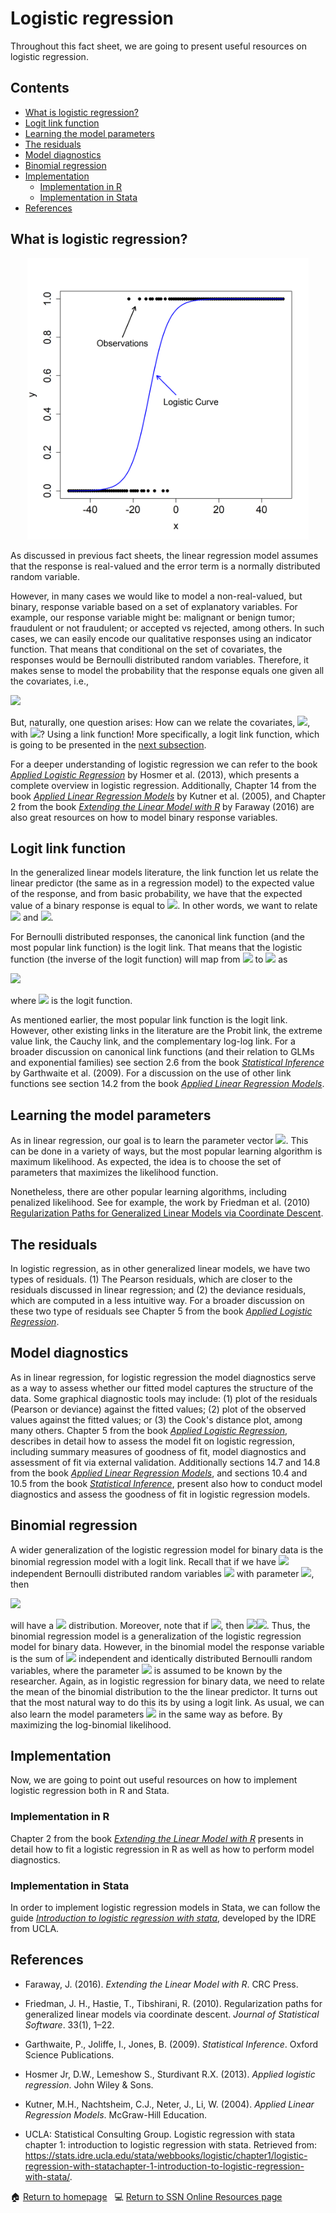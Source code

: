 # Logistic regression

Throughout this fact sheet, we are going to present useful resources on logistic regression.

## Contents

- [What is logistic regression?](#what_is_Logit)
- [Logit link function](#logit_link)
- [Learning the model parameters](#logit_estimation)
- [The residuals](#logit_residuals)
- [Model diagnostics](#logit_diagnostics)
- [Binomial regression](#binom_reg)
- [Implementation](#logit_implementation)
    - [Implementation in R](#logit_in_r)
    - [Implementation in Stata](#logit_in_stata)
- [References](#logit_ref)

## <a class=anchor id=what_is_Logit></a> What is logistic regression?

<div style="text-align: center;">
  <img src="/assets/images/logit_reg_plot.png" alt="Logistic_reg"
             width = "450" 
             height = "450">
</div>

As discussed in previous fact sheets, the linear regression model assumes that the response is real-valued and the error term is a normally distributed random variable. 

However, in many cases we would like to model a non-real-valued, but binary, response variable based on a set of explanatory variables. For example, our response variable might be: malignant or benign tumor; fraudulent or not fraudulent; or accepted vs rejected, among others. In such cases, we can easily encode our qualitative responses using an indicator function. That means that conditional on the set of covariates, the responses would be Bernoulli distributed random variables. Therefore, it makes sense to model the probability that the response equals one given all the covariates, i.e.,

<img src="https://render.githubusercontent.com/render/math?math=\mathbb{P}(Y = 1 |X).">

But, naturally, one question arises: How can we relate the covariates, <img src="https://render.githubusercontent.com/render/math?math=X">, with <img src="https://render.githubusercontent.com/render/math?math=\mathbb{P}(Y=1|X)">? Using a link function! More specifically, a logit link function, which is going to be presented in the [next subsection](#logit_link).

For a deeper understanding of logistic regression we can refer to the book [*Applied Logistic Regression*](https://onlinelibrary.wiley.com/doi/book/10.1002/9781118548387) by Hosmer et al. (2013), which presents a complete overview in logistic regression. Additionally, Chapter 14 from the book  [*Applied Linear Regression Models*](http://users.stat.ufl.edu/~winner/sta4211/ALSM_5Ed_Kutner.pdf) by Kutner et al. (2005), and Chapter 2 from the book [*Extending the Linear Model with R*](https://www.taylorfrancis.com/books/mono/10.1201/9781315382722/extending-linear-model-julian-faraway) by Faraway (2016) are also great resources on how to model binary response variables. 

## <a class=anchor id=logit_link></a> Logit link function

In the generalized linear models literature, the link function let us relate the linear predictor (the same as in a regression model) to the expected value of the response, and from basic probability, we have that the expected value of a binary response is equal to <img src="https://render.githubusercontent.com/render/math?math=\mathbb{P}(Y=1|X)">. In other words, we want to relate <img src="https://render.githubusercontent.com/render/math?math=\mathbb{P}(Y=1|X)"> and <img src="https://render.githubusercontent.com/render/math?math=\mathbf{x}'\boldsymbol{\beta}">. 

For Bernoulli distributed responses, the canonical link function (and the most popular link function) is the logit link. That means that the logistic function (the inverse of the logit function) will map from <img src="https://render.githubusercontent.com/render/math?math=\mathbf{x}'\boldsymbol{\beta}"> to <img src="https://render.githubusercontent.com/render/math?math=\mathbb{P}(Y=1|X)"> as

<img src="https://render.githubusercontent.com/render/math?math=\mathbb{P}(Y=1|X)=g^{-1}(\mathbf{x}'\boldsymbol{\beta})=\frac{e^{\mathbf{x}'\boldsymbol{\beta}}}{1\dotplus e^{\mathbf{x}'\boldsymbol{\beta}}},">

where <img src="https://render.githubusercontent.com/render/math?math=g()"> is the logit function. 

As mentioned earlier, the most popular link function is the logit link. However, other existing links in the literature are the Probit link, the extreme value link, the Cauchy link, and the complementary log-log link. For a broader discussion on canonical link functions (and their relation to GLMs and exponential families) see section 2.6 from the book [*Statistical Inference*](https://www.cambridge.org/core/journals/mathematical-gazette/article/abs/statistical-inference-2nd-edn-by-paul-h-garthwaite-ian-t-jolliffe-and-byron-jones-pp328-40-hbk-2002-isbn-0-19-857226-3-oxford-university-press/FB9EBD3320909B8F7F968615CD8463B2) by Garthwaite et al. (2009). For a discussion on the use of other link functions see section 14.2 from the book [*Applied Linear Regression Models*](http://users.stat.ufl.edu/~winner/sta4211/ALSM_5Ed_Kutner.pdf).

## <a class=anchor id=logit_estimation></a> Learning the model parameters

As in linear regression, our goal is to learn the parameter vector  <img src="https://render.githubusercontent.com/render/math?math=\boldsymbol{\beta}">. This can be done in a variety of ways, but the most popular learning algorithm is maximum likelihood. As expected, the idea is to choose the set of parameters that maximizes the likelihood function.

Nonetheless, there are other popular learning algorithms, including penalized likelihood. See for example, the work by Friedman et al. (2010) [Regularization Paths for Generalized Linear Models via Coordinate Descent](https://doi.org/10.18637/jss.v033.i01).

## <a class=anchor id=logit_residuals></a> The residuals

In logistic regression, as in other generalized linear models, we have two types of residuals. (1) The Pearson residuals, which are closer to the residuals discussed in linear regression; and (2) the deviance residuals, which are computed in a less intuitive way. For a broader discussion on these two type of residuals see Chapter 5 from the book [*Applied Logistic Regression*](https://onlinelibrary.wiley.com/doi/book/10.1002/9781118548387).

## <a class=anchor id=logit_diagnostics></a> Model diagnostics

As in linear regression, for logistic regression the model diagnostics serve as a way to assess whether our fitted model captures the structure of the data. Some graphical diagnostic tools may include: (1) plot of the residuals (Pearson or deviance) against the fitted values; (2) plot of the observed values against the fitted values; or (3) the Cook's distance plot, among many others. Chapter 5 from the book [*Applied Logistic Regression*](https://onlinelibrary.wiley.com/doi/book/10.1002/9781118548387), describes in detail how to assess the model fit on logistic regression, including summary measures of goodness of fit, model diagnostics and assessment of fit via external validation. Additionally sections 14.7 and 14.8 from the book  [*Applied Linear Regression Models*](http://users.stat.ufl.edu/~winner/sta4211/ALSM_5Ed_Kutner.pdf), and sections 10.4 and 10.5 from the book [*Statistical Inference*](https://www.cambridge.org/core/journals/mathematical-gazette/article/abs/statistical-inference-2nd-edn-by-paul-h-garthwaite-ian-t-jolliffe-and-byron-jones-pp328-40-hbk-2002-isbn-0-19-857226-3-oxford-university-press/FB9EBD3320909B8F7F968615CD8463B2), present also how to conduct model diagnostics and assess the goodness of fit in logistic regression models.

## <a class=anchor id=binom_reg></a> Binomial regression

A wider generalization of the logistic regression model for binary data is the binomial regression model with a logit link. Recall that if we have <img src="https://render.githubusercontent.com/render/math?math=n"> independent Bernoulli distributed random variables <img src="https://render.githubusercontent.com/render/math?math=Y_{1},\,Y_{2},\,\dots,\,Y_{n}"> with parameter <img src="https://render.githubusercontent.com/render/math?math=p">, then

<img src="https://render.githubusercontent.com/render/math?math=Y=\sum_{i=1}^{n}Y_{i}">

will have a <img src="https://render.githubusercontent.com/render/math?math=\text{Bin}(n,\,p)"> distribution. Moreover, note that if <img src="https://render.githubusercontent.com/render/math?math=n=1">, then <img src="https://render.githubusercontent.com/render/math?math=\text{Bin}(n,\,p)="><img src="https://render.githubusercontent.com/render/math?math=\text{Ber}(p)">. Thus, the binomial regression model is a generalization of the logistic regression model for binary data. However, in the binomial model the response variable is the sum of <img src="https://render.githubusercontent.com/render/math?math=n"> independent and identically distributed Bernoulli random variables, where the parameter <img src="https://render.githubusercontent.com/render/math?math=n"> is assumed to be known by the researcher. Again, as in logistic regression for binary data, we need to relate the mean of the binomial distribution to the the linear predictor. It turns out that the most natural way to do this its by using a logit link. As usual, we can also learn the model parameters <img src="https://render.githubusercontent.com/render/math?math=\boldsymbol{\beta}"> in the same way as before. By maximizing the log-binomial likelihood. 

## <a class=anchor id=logit_implementation></a> Implementation

Now, we are going to point out useful resources on how to implement logistic regression both in R and Stata.

### <a class=anchor id=logit_in_r></a> Implementation in R

Chapter 2 from the book [*Extending the Linear Model with R*](https://www.taylorfrancis.com/books/mono/10.1201/9781315382722/extending-linear-model-julian-faraway) presents in detail how to fit a logistic regression in R as well as how to perform model diagnostics.

### <a class=anchor id=logit_in_stata></a> Implementation in Stata

In order to implement logistic regression models in Stata, we can follow the guide [*Introduction to logistic regression with stata*](https://stats.idre.ucla.edu/stata/webbooks/logistic/chapter1/logistic-regression-with-statachapter-1-introduction-to-logistic-regression-with-stata/), developed by the IDRE from UCLA. 

## <a class=anchor id=logit_ref></a> References

+ Faraway, J. (2016). *Extending the Linear Model with R*. CRC Press.

+ Friedman, J. H., Hastie, T., Tibshirani, R. (2010). Regularization paths for generalized linear models via coordinate descent. *Journal of Statistical Software*. 33(1), 1–22.

+ Garthwaite, P., Joliffe, I., Jones, B. (2009). *Statistical Inference*. Oxford Science Publications.

+ Hosmer Jr, D.W., Lemeshow S., Sturdivant R.X. (2013). *Applied logistic regression*. John Wiley & Sons.

* Kutner, M.H., Nachtsheim, C.J., Neter, J., Li, W. (2004). *Applied Linear Regression Models*. McGraw-Hill Education.

* UCLA: Statistical Consulting Group. Logistic regression with stata chapter 1: introduction to logistic regression with stata. Retrieved from: https://stats.idre.ucla.edu/stata/webbooks/logistic/chapter1/logistic-regression-with-statachapter-1-introduction-to-logistic-regression-with-stata/.

<span>&#127968;</span> <a href="https://anustatsupportonline.github.io/">Return to homepage</a> <span>&nbsp;</span> 
<span>&#128187;</span> <a href="https://anustatsupportonline.github.io/SSN-online-resources">Return to SSN Online Resources page</a>
